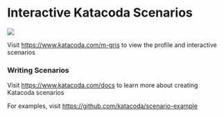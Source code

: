# Interactive Katacoda Scenarios

[![](http://shields.katacoda.com/katacoda/m-gris/count.svg)](https://www.katacoda.com/m-gris "Get your profile on Katacoda.com")

Visit https://www.katacoda.com/m-gris to view the profile and interactive scenarios

### Writing Scenarios
Visit https://www.katacoda.com/docs to learn more about creating Katacoda scenarios

For examples, visit https://github.com/katacoda/scenario-example
